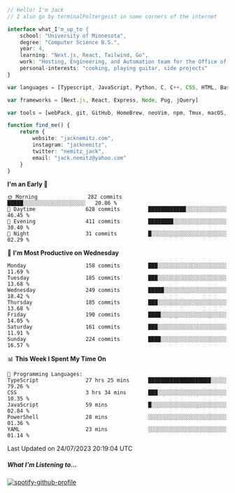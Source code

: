 ```typescript
// Hello! I'm Jack
// I also go by terminalPoltergeist in some corners of the internet

interface what_I'm_up_to {
    school: "University of Minnesota",
    degree: "Computer Science B.S.",
    year: 4,
    learning: "Next.js, React, Tailwind, Go",
    work: "Hosting, Engineering, and Automation team for the Office of Information Technology at UMN",
    personal-interests: "cooking, playing guitar, side projects"
}

var languages = [Typescript, JavaScript, Python, C, C++, CSS, HTML, Bash, VimScript]

var frameworks = [Next.js, React, Express, Node, Pug, jQuery]

var tools = [webPack, git, GitHub, HomeBrew, neoVim, npm, Tmux, macOS, Ubuntu, Docker, Nginx, Cloudflare, DigitalOcean]

function find_me() {
    return {
        website: "jacknemitz.com",
        instagram: "jacknemitz",
        twitter: "nemitz_jack",
        email: "jack.nemitz@yahoo.com"
    }
}
```

<!--START_SECTION:waka-->
**I'm an Early 🐤** 

```text
🌞 Morning                282 commits         █████░░░░░░░░░░░░░░░░░░░░   20.86 % 
🌆 Daytime                628 commits         ████████████░░░░░░░░░░░░░   46.45 % 
🌃 Evening                411 commits         ████████░░░░░░░░░░░░░░░░░   30.40 % 
🌙 Night                  31 commits          █░░░░░░░░░░░░░░░░░░░░░░░░   02.29 % 
```
📅 **I'm Most Productive on Wednesday** 

```text
Monday                   158 commits         ███░░░░░░░░░░░░░░░░░░░░░░   11.69 % 
Tuesday                  185 commits         ███░░░░░░░░░░░░░░░░░░░░░░   13.68 % 
Wednesday                249 commits         █████░░░░░░░░░░░░░░░░░░░░   18.42 % 
Thursday                 185 commits         ███░░░░░░░░░░░░░░░░░░░░░░   13.68 % 
Friday                   190 commits         ████░░░░░░░░░░░░░░░░░░░░░   14.05 % 
Saturday                 161 commits         ███░░░░░░░░░░░░░░░░░░░░░░   11.91 % 
Sunday                   224 commits         ████░░░░░░░░░░░░░░░░░░░░░   16.57 % 
```


📊 **This Week I Spent My Time On** 

```text
💬 Programming Languages: 
TypeScript               27 hrs 25 mins      ████████████████████░░░░░   79.26 % 
CSS                      3 hrs 34 mins       ███░░░░░░░░░░░░░░░░░░░░░░   10.35 % 
JavaScript               59 mins             █░░░░░░░░░░░░░░░░░░░░░░░░   02.84 % 
PowerShell               28 mins             ░░░░░░░░░░░░░░░░░░░░░░░░░   01.36 % 
YAML                     23 mins             ░░░░░░░░░░░░░░░░░░░░░░░░░   01.14 % 
```


 Last Updated on 24/07/2023 20:19:04 UTC
<!--END_SECTION:waka-->

##### What I'm Listening to...

[![spotify-github-profile](https://spotify-github-profile.vercel.app/api/view?uid=jack.nemitz&cover_image=true&show_offline=true&bar_color=53b14f&bar_color_cover=false&background_color=121212FF)](https://spotify-github-profile.vercel.app/api/view?uid=jack.nemitz&redirect=true)

